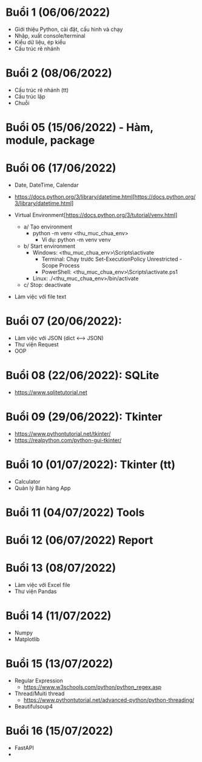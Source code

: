# Buổi 1 (06/06/2022)
* Giới thiệu Python, cài đặt, cấu hình và chạy
* Nhập, xuất console/terminal
* Kiểu dữ liệu, ép kiểu
* Cấu trúc rẽ nhánh

# Buổi 2 (08/06/2022)
* Cấu trúc rẽ nhánh (tt)
* Cấu trúc lặp
* Chuỗi

# Buổi 05 (15/06/2022) - Hàm, module, package

# Buổi 06 (17/06/2022)
* Date, DateTime, Calendar
* https://docs.python.org/3/library/datetime.html[https://docs.python.org/3/library/datetime.html]

* Virtual Environment[https://docs.python.org/3/tutorial/venv.html]
  * a/ Tạo environment
    * python -m venv <thu_muc_chua_env>
      * Ví dụ: python -m venv venv
  * b/ Start environment
    * Windows: <thu_muc_chua_env>\Scripts\activate
      * Terminal: Chạy trước Set-ExecutionPolicy Unrestricted -Scope Process
      * PowerShell: <thu_muc_chua_env>\Scripts\activate.ps1
    * Linux: ./<thu_muc_chua_env>/bin/activate
  * c/ Stop: deactivate

* Làm việc với file text

# Buổi 07 (20/06/2022):
* Làm việc với JSON (dict <--> JSON)
* Thư viện Request
* OOP

# Buổi 08 (22/06/2022): SQLite
* https://www.sqlitetutorial.net

# Buổi 09 (29/06/2022): Tkinter
* https://www.pythontutorial.net/tkinter/
* https://realpython.com/python-gui-tkinter/

# Buổi 10 (01/07/2022): Tkinter (tt)
* Calculator
* Quản lý Bán hàng App

# Buổi 11 (04/07/2022) Tools

# Buổi 12 (06/07/2022) Report

# Buổi 13 (08/07/2022)
* Làm việc với Excel file
* Thư viện Pandas

# Buổi 14 (11/07/2022)
* Numpy
* Matplotlib

# Buổi 15 (13/07/2022)
* Regular Expression
  * https://www.w3schools.com/python/python_regex.asp
* Thread/Muiti thread
  * https://www.pythontutorial.net/advanced-python/python-threading/
* Beautifulsoup4

# Buổi 16 (15/07/2022)
* FastAPI
* 
